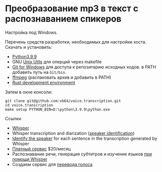 # Преобразование mp3 в текст с распознаванием спикеров

Настройка под Windows.

Перечень средств разработки, необходимых для настройки хоста. Скачать и установить:

- [Python3.9.9](https://www.python.org/downloads/release/python-399/)
- GNU [Unix Utils](http://unxutils.sourceforge.net/) для оперций через makefile
- [Git for Windows](https://git-scm.com/download/win) для доступа к репозитарию исходных кодов. в PATH добавить путь на `Git/bin`.
- [ffmpeg](https://ffmpeg.org/download.html) (распаковать архив и добавить в PATH)
- [Rust development environment](https://www.rust-lang.org/learn/get-started)

Затем в окне консоли:

```
git clone git@github.com:vb64/voice.transcription.git
cd voice.transcription
make setup PYTHON_BIN=D:\python\3.9.9\python.exe
```

Ссылки

- [Whisper](https://github.com/openai/whisper)
- Whisper transcription and diarization ([speaker identification](https://github.com/openai/whisper/discussions/264))
- [Identify the speaker](https://github.com/MahmoudAshraf97/whisper-diarization) for each sentence in the transcription generated by Whisper
- [Платный сервис](https://www.videototext.io/ru/use-case/speaker-diarization) $20/месяц
- Распознавание речи, генерация субтитров и изучение языков [при помощи Whisper](https://habr.com/ru/companies/ods/articles/692246/)
- Создаем сервис для [перевода голоса](https://habr.com/ru/articles/707250/)
